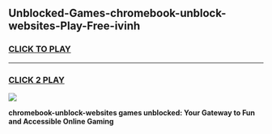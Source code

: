 
## Unblocked-Games-chromebook-unblock-websites-Play-Free-ivinh
<h3>
<a href="https://premium76.site?title=chromebook-unblock-websites&ref=10A">CLICK TO PLAY</a></h3>
<hr>

<h3>
<a href="https://premium76.site?title=chromebook-unblock-websites&ref=10A">CLICK 2 PLAY</a>
  
</h3>

<a href="https://premium76.site?title=chromebook-unblock-websites&ref=10A"><img src="https://clearcache.store/games.png"></a>


**chromebook-unblock-websites games unblocked: Your Gateway to Fun and Accessible Online Gaming**
